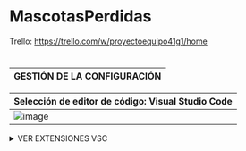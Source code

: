 # MascotasPerdidas 
Trello: https://trello.com/w/proyectoequipo41g1/home
#

| GESTIÓN DE LA CONFIGURACIÓN | 
| ------------- | 

| Selección de editor de código: Visual Studio Code | 
| ------------- | 
| ![image](https://user-images.githubusercontent.com/87211525/192647247-7cd5e92f-9d38-4b2c-847a-fe6e5fc68bba.png)  | 

<details><summary>VER EXTENSIONES VSC</summary>
<p> 
  
| 1. Bracket pair colorizer | 
| ------------- | 
| ![image](https://user-images.githubusercontent.com/87211525/193383821-871f3247-8f12-4e38-9d94-5e7a9f3f404f.png)  |  
| 2. ESLint: corregir errores de sintaxis en java script | 
| ![image](https://user-images.githubusercontent.com/87211525/193383872-f3cb7918-73ce-4bd7-981e-804b4e8a426c.png) |  
| 3. HTML Snippets: completa código HTML | 
| ![image](https://user-images.githubusercontent.com/87211525/193383879-4544e0aa-36d1-41b9-9c1a-1aca32b8ed64.png) |  
| 4. Intellisense for CSS class names in HTML: autocompletar o auto rellenar las clases CSS | 
| ![image](https://user-images.githubusercontent.com/87211525/193383892-74ac2e76-1a6b-491d-849e-9a697a1378d5.png) | 
| 5. JavaScript (ES6) code snippets: autorellenar | 
| ![image](https://user-images.githubusercontent.com/87211525/193383902-557911a4-78cd-4132-aaf9-e8282706040e.png) |  
| 6. Material Icon Theme: Iconos para todos los archivos | 
| ![image](https://user-images.githubusercontent.com/87211525/193383993-6aeb62db-ef86-44dd-8cdc-4d0d3d6180d2.png) |  
| 7. Path intellisense: completa un path a la hora de integrarlo | 
| ![image](https://user-images.githubusercontent.com/87211525/193384005-2457d318-a2ca-4001-857c-beba1697f892.png) |
| 8. Prettier – Code formatter: Indenta código | 
| ![image](https://user-images.githubusercontent.com/87211525/193384055-1b3c2105-d5ad-4ebe-bf01-409aba0e6b6c.png) |  
| 9. Live Server | 
| ![image](https://user-images.githubusercontent.com/87211525/193384078-90259b0a-4b19-45e5-a457-5ff334743060.png) |
| 10. Extensión MySQL para VSCode | 
| ![image](https://user-images.githubusercontent.com/87211525/193384097-1e651c5e-c53f-479c-8033-efa396260851.png) |
| 11. Spring Boot Extension Pack | 
| ![image](https://user-images.githubusercontent.com/87211525/193384177-ed80a21b-292b-4227-96b7-83e30cdf7508.png) |  
</p>
</details>
